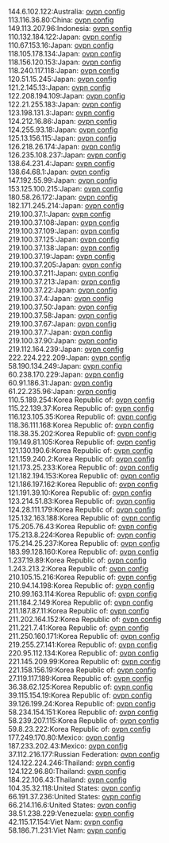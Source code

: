 144.6.102.122:Australia: [ovpn config](vpn/144_6_102_122.ovpn)  
113.116.36.80:China: [ovpn config](vpn/113_116_36_80.ovpn)  
149.113.207.96:Indonesia: [ovpn config](vpn/149_113_207_96.ovpn)  
110.132.184.122:Japan: [ovpn config](vpn/110_132_184_122.ovpn)  
110.67.153.16:Japan: [ovpn config](vpn/110_67_153_16.ovpn)  
118.105.178.134:Japan: [ovpn config](vpn/118_105_178_134.ovpn)  
118.156.120.153:Japan: [ovpn config](vpn/118_156_120_153.ovpn)  
118.240.117.118:Japan: [ovpn config](vpn/118_240_117_118.ovpn)  
120.51.15.245:Japan: [ovpn config](vpn/120_51_15_245.ovpn)  
121.2.145.13:Japan: [ovpn config](vpn/121_2_145_13.ovpn)  
122.208.194.109:Japan: [ovpn config](vpn/122_208_194_109.ovpn)  
122.21.255.183:Japan: [ovpn config](vpn/122_21_255_183.ovpn)  
123.198.131.3:Japan: [ovpn config](vpn/123_198_131_3.ovpn)  
124.212.16.86:Japan: [ovpn config](vpn/124_212_16_86.ovpn)  
124.255.93.18:Japan: [ovpn config](vpn/124_255_93_18.ovpn)  
125.13.156.115:Japan: [ovpn config](vpn/125_13_156_115.ovpn)  
126.218.26.174:Japan: [ovpn config](vpn/126_218_26_174.ovpn)  
126.235.108.237:Japan: [ovpn config](vpn/126_235_108_237.ovpn)  
138.64.231.4:Japan: [ovpn config](vpn/138_64_231_4.ovpn)  
138.64.68.1:Japan: [ovpn config](vpn/138_64_68_1.ovpn)  
147.192.55.99:Japan: [ovpn config](vpn/147_192_55_99.ovpn)  
153.125.100.215:Japan: [ovpn config](vpn/153_125_100_215.ovpn)  
180.58.26.172:Japan: [ovpn config](vpn/180_58_26_172.ovpn)  
182.171.245.214:Japan: [ovpn config](vpn/182_171_245_214.ovpn)  
219.100.37.1:Japan: [ovpn config](vpn/219_100_37_1.ovpn)  
219.100.37.108:Japan: [ovpn config](vpn/219_100_37_108.ovpn)  
219.100.37.109:Japan: [ovpn config](vpn/219_100_37_109.ovpn)  
219.100.37.125:Japan: [ovpn config](vpn/219_100_37_125.ovpn)  
219.100.37.138:Japan: [ovpn config](vpn/219_100_37_138.ovpn)  
219.100.37.19:Japan: [ovpn config](vpn/219_100_37_19.ovpn)  
219.100.37.205:Japan: [ovpn config](vpn/219_100_37_205.ovpn)  
219.100.37.211:Japan: [ovpn config](vpn/219_100_37_211.ovpn)  
219.100.37.213:Japan: [ovpn config](vpn/219_100_37_213.ovpn)  
219.100.37.22:Japan: [ovpn config](vpn/219_100_37_22.ovpn)  
219.100.37.4:Japan: [ovpn config](vpn/219_100_37_4.ovpn)  
219.100.37.50:Japan: [ovpn config](vpn/219_100_37_50.ovpn)  
219.100.37.58:Japan: [ovpn config](vpn/219_100_37_58.ovpn)  
219.100.37.67:Japan: [ovpn config](vpn/219_100_37_67.ovpn)  
219.100.37.7:Japan: [ovpn config](vpn/219_100_37_7.ovpn)  
219.100.37.90:Japan: [ovpn config](vpn/219_100_37_90.ovpn)  
219.112.164.239:Japan: [ovpn config](vpn/219_112_164_239.ovpn)  
222.224.222.209:Japan: [ovpn config](vpn/222_224_222_209.ovpn)  
58.190.134.249:Japan: [ovpn config](vpn/58_190_134_249.ovpn)  
60.238.170.229:Japan: [ovpn config](vpn/60_238_170_229.ovpn)  
60.91.186.31:Japan: [ovpn config](vpn/60_91_186_31.ovpn)  
61.22.235.96:Japan: [ovpn config](vpn/61_22_235_96.ovpn)  
110.5.189.254:Korea Republic of: [ovpn config](vpn/110_5_189_254.ovpn)  
115.22.139.37:Korea Republic of: [ovpn config](vpn/115_22_139_37.ovpn)  
116.123.105.35:Korea Republic of: [ovpn config](vpn/116_123_105_35.ovpn)  
118.36.111.168:Korea Republic of: [ovpn config](vpn/118_36_111_168.ovpn)  
118.38.35.202:Korea Republic of: [ovpn config](vpn/118_38_35_202.ovpn)  
119.149.81.105:Korea Republic of: [ovpn config](vpn/119_149_81_105.ovpn)  
121.130.190.6:Korea Republic of: [ovpn config](vpn/121_130_190_6.ovpn)  
121.159.240.2:Korea Republic of: [ovpn config](vpn/121_159_240_2.ovpn)  
121.173.25.233:Korea Republic of: [ovpn config](vpn/121_173_25_233.ovpn)  
121.182.194.153:Korea Republic of: [ovpn config](vpn/121_182_194_153.ovpn)  
121.186.197.162:Korea Republic of: [ovpn config](vpn/121_186_197_162.ovpn)  
121.191.39.10:Korea Republic of: [ovpn config](vpn/121_191_39_10.ovpn)  
123.214.51.83:Korea Republic of: [ovpn config](vpn/123_214_51_83.ovpn)  
124.28.111.179:Korea Republic of: [ovpn config](vpn/124_28_111_179.ovpn)  
125.132.163.188:Korea Republic of: [ovpn config](vpn/125_132_163_188.ovpn)  
175.205.76.43:Korea Republic of: [ovpn config](vpn/175_205_76_43.ovpn)  
175.213.8.224:Korea Republic of: [ovpn config](vpn/175_213_8_224.ovpn)  
175.214.25.237:Korea Republic of: [ovpn config](vpn/175_214_25_237.ovpn)  
183.99.128.160:Korea Republic of: [ovpn config](vpn/183_99_128_160.ovpn)  
1.237.19.89:Korea Republic of: [ovpn config](vpn/1_237_19_89.ovpn)  
1.243.213.2:Korea Republic of: [ovpn config](vpn/1_243_213_2.ovpn)  
210.105.15.216:Korea Republic of: [ovpn config](vpn/210_105_15_216.ovpn)  
210.94.14.198:Korea Republic of: [ovpn config](vpn/210_94_14_198.ovpn)  
210.99.163.114:Korea Republic of: [ovpn config](vpn/210_99_163_114.ovpn)  
211.184.2.149:Korea Republic of: [ovpn config](vpn/211_184_2_149.ovpn)  
211.187.87.11:Korea Republic of: [ovpn config](vpn/211_187_87_11.ovpn)  
211.202.164.152:Korea Republic of: [ovpn config](vpn/211_202_164_152.ovpn)  
211.221.7.41:Korea Republic of: [ovpn config](vpn/211_221_7_41.ovpn)  
211.250.160.171:Korea Republic of: [ovpn config](vpn/211_250_160_171.ovpn)  
219.255.27.141:Korea Republic of: [ovpn config](vpn/219_255_27_141.ovpn)  
220.95.112.134:Korea Republic of: [ovpn config](vpn/220_95_112_134.ovpn)  
221.145.209.99:Korea Republic of: [ovpn config](vpn/221_145_209_99.ovpn)  
221.158.156.19:Korea Republic of: [ovpn config](vpn/221_158_156_19.ovpn)  
27.119.117.189:Korea Republic of: [ovpn config](vpn/27_119_117_189.ovpn)  
36.38.62.125:Korea Republic of: [ovpn config](vpn/36_38_62_125.ovpn)  
39.115.154.19:Korea Republic of: [ovpn config](vpn/39_115_154_19.ovpn)  
39.126.199.24:Korea Republic of: [ovpn config](vpn/39_126_199_24.ovpn)  
58.234.154.151:Korea Republic of: [ovpn config](vpn/58_234_154_151.ovpn)  
58.239.207.115:Korea Republic of: [ovpn config](vpn/58_239_207_115.ovpn)  
59.8.23.222:Korea Republic of: [ovpn config](vpn/59_8_23_222.ovpn)  
177.249.170.80:Mexico: [ovpn config](vpn/177_249_170_80.ovpn)  
187.233.202.43:Mexico: [ovpn config](vpn/187_233_202_43.ovpn)  
37.112.216.177:Russian Federation: [ovpn config](vpn/37_112_216_177.ovpn)  
124.122.224.246:Thailand: [ovpn config](vpn/124_122_224_246.ovpn)  
124.122.96.80:Thailand: [ovpn config](vpn/124_122_96_80.ovpn)  
184.22.106.43:Thailand: [ovpn config](vpn/184_22_106_43.ovpn)  
104.35.32.118:United States: [ovpn config](vpn/104_35_32_118.ovpn)  
66.191.37.236:United States: [ovpn config](vpn/66_191_37_236.ovpn)  
66.214.116.6:United States: [ovpn config](vpn/66_214_116_6.ovpn)  
38.51.238.229:Venezuela: [ovpn config](vpn/38_51_238_229.ovpn)  
42.115.17.154:Viet Nam: [ovpn config](vpn/42_115_17_154.ovpn)  
58.186.71.231:Viet Nam: [ovpn config](vpn/58_186_71_231.ovpn)  
